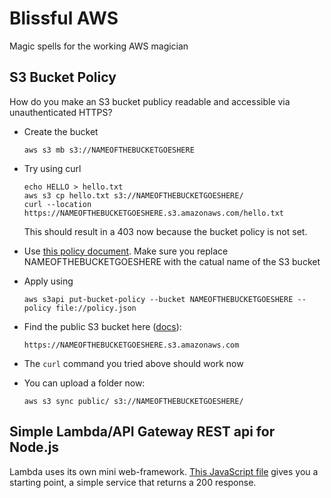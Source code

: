 # Blissful AWS

Magic spells for the working AWS magician

## S3 Bucket Policy

How do you make an S3 bucket publicy readable and accessible via unauthenticated HTTPS?

- Create the bucket

    ```
    aws s3 mb s3://NAMEOFTHEBUCKETGOESHERE
    ```

- Try using curl

    ```
    echo HELLO > hello.txt
    aws s3 cp hello.txt s3://NAMEOFTHEBUCKETGOESHERE/
    curl --location https://NAMEOFTHEBUCKETGOESHERE.s3.amazonaws.com/hello.txt
    ```

    This should result in a 403 now because the bucket policy is not set.

- Use [this policy document](s3/s3-bucket-public/s3-bucket-public-readable-policy.json). Make sure you replace NAMEOFTHEBUCKETGOESHERE with the catual name of the S3 bucket

- Apply using

    ```
    aws s3api put-bucket-policy --bucket NAMEOFTHEBUCKETGOESHERE --policy file://policy.json
    ```

- Find the public S3 bucket here ([docs](https://docs.aws.amazon.com/AmazonS3/latest/dev/UsingBucket.html#access-bucket-intro)):

    ```
    https://NAMEOFTHEBUCKETGOESHERE.s3.amazonaws.com
    ```

- The `curl` command you tried above should work now

- You can upload a folder now:

    ```
    aws s3 sync public/ s3://NAMEOFTHEBUCKETGOESHERE/
    ```

## Simple Lambda/API Gateway REST api for Node.js

Lambda uses its own mini web-framework. [This JavaScript file](lambda/simple-rest-js/index.js) gives you a starting point, a simple service that returns a 200 response.

